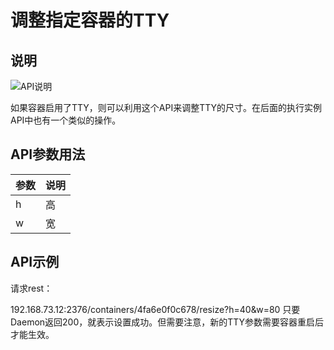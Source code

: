 # 调整指定容器的TTY

## 说明

![API说明](http://images.dostudy.top/doc/docker/6d5650d3-fe8e-4386-8379-768fe97e4b17.png)

如果容器启用了TTY，则可以利用这个API来调整TTY的尺寸。在后面的执行实例API中也有一个类似的操作。

## API参数用法

| 参数 | 说明 |
| ---- | ---------- |
| h    | 高         |
| w   | 宽         |

## API示例

请求rest：

192.168.73.12:2376/containers/4fa6e0f0c678/resize?h=40&w=80
只要Daemon返回200，就表示设置成功。但需要注意，新的TTY参数需要容器重启后才能生效。
